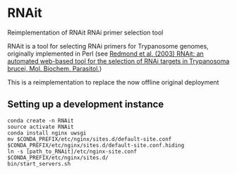 # RNAit
Reimplementation of RNAit RNAi primer selection tool

RNAit is a tool for selecting RNAi primers for Trypanosome genomes, originally
implemented in Perl (see [Redmond et al. (2003) RNAit: an automated web-based
tool for the selection of RNAi targets in Trypanosoma brucei, Mol. Biochem.
Parasitol.](https://www.sciencedirect.com/science/article/pii/S0166685103000458?via%3Dihub))

This is a reimplementation to replace the now offline original deployment

## Setting up a development instance

```
conda create -n RNAit
source activate RNAit
conda install nginx uwsgi
mv $CONDA_PREFIX/etc/nginx/sites.d/default-site.conf $CONDA_PREFIX/etc/nginx/sites.d/default-site.conf.hiding
ln -s [path_to_RNAit]/etc/nginx-site.conf $CONDA_PREFIX/etc/nginx/sites.d/ 
bin/start_servers.sh
```

